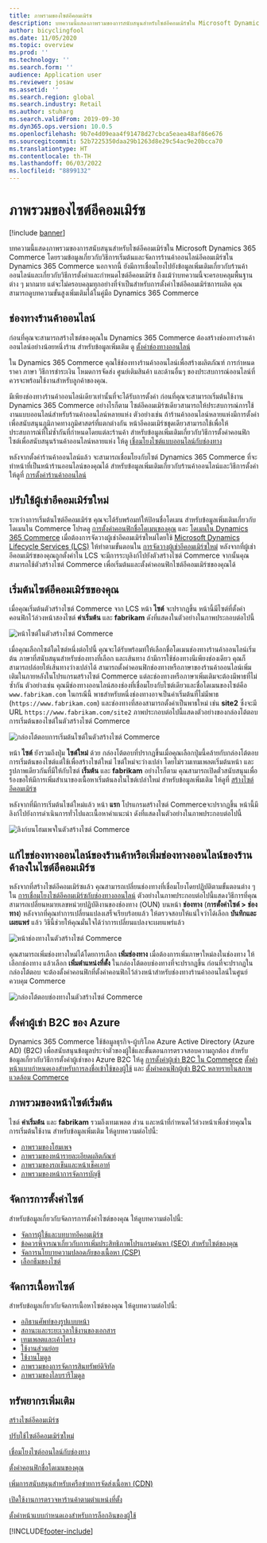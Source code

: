 ```yaml
---
title: ภาพรวมของไซต์อีคอมเมิร์ซ
description: บทความนี้แสดงภาพรวมของการสนับสนุนสำหรับไซต์อีคอมเมิร์ซใน Microsoft Dynamics 365 Commerce
author: bicyclingfool
ms.date: 11/05/2020
ms.topic: overview
ms.prod: ''
ms.technology: ''
ms.search.form: ''
audience: Application user
ms.reviewer: josaw
ms.assetid: ''
ms.search.region: global
ms.search.industry: Retail
ms.author: stuharg
ms.search.validFrom: 2019-09-30
ms.dyn365.ops.version: 10.0.5
ms.openlocfilehash: 9b7e4d09eaa4f91478d27cbca5eaea48af86e676
ms.sourcegitcommit: 52b7225350daa29b1263d8e29c54ac9e20bcca70
ms.translationtype: HT
ms.contentlocale: th-TH
ms.lasthandoff: 06/03/2022
ms.locfileid: "8899132"
---
```

# <a name="e-commerce-site-overview"></a>ภาพรวมของไซต์อีคอมเมิร์ซ

[!include [banner](includes/banner.md)]

บทความนี้แสดงภาพรวมของการสนับสนุนสำหรับไซต์อีคอมเมิร์ซใน Microsoft Dynamics 365 Commerce โดยรวมข้อมูลเกี่ยวกับวิธีการเริ่มต้นและจัดการร้านค้าออนไลน์อีคอมเมิร์ซใน Dynamics 365 Commerce นอกจากนี้ ยังมีการเชื่อมโยงไปยังข้อมูลเพิ่มเติมเกี่ยวกับร้านค้าออนไลน์และเกี่ยวกับวิธีการตั้งค่าและกำหนดไซต์อีคอมเมิร์ซ ถึงแม้ว่าบทความนี้จะครอบคลุมพื้นฐานต่าง ๆ มากมาย แต่จะไม่ครอบคลุมทุกอย่างที่จำเป็นสำหรับการตั้งค่าไซต์อีคอมเมิร์ซการผลิต คุณสามารถดูบทความขั้นสูงเพิ่มเติมได้ในคู่มือ Dynamics 365 Commerce

## <a name="online-store-channel"></a>ช่องทางร้านค้าออนไลน์

ก่อนที่คุณจะสามารถสร้างไซต์ของคุณใน Dynamics 365 Commerce ต้องสร้างช่องทางร้านค้าออนไลน์อย่างน้อยหนึ่งร้าน สำหรับข้อมูลเพิ่มเติม ดู [ตั้งค่าช่องทางออนไลน์](channel-setup-online.md) 

ใน Dynamics 365 Commerce คุณใช้ช่องทางร้านค้าออนไลน์เพื่อสร้างผลิตภัณฑ์ การกำหนดราคา ภาษา วิธีการชำระเงิน โหมดการจัดส่ง ศูนย์เติมสินค้า และด้านอื่นๆ ของประสบการณ์ออนไลน์ที่ควรจะพร้อมใช้งานสำหรับลูกค้าของคุณ.

มีเพียงช่องทางร้านค้าออนไลน์เดียวเท่านั้นที่จะได้รับการตั้งค่า ก่อนที่คุณจะสามารถเริ่มต้นใช้งาน Dynamics 365 Commerce อย่างไรก็ตาม ไซต์อีคอมเมิร์ซเดียวสามารถให้ประสบการณ์การใช้งานแบบออนไลน์สำหรับร้านค้าออนไลน์หลายแห่ง ตัวอย่างเช่น ถ้าร้านค้าออนไลน์หลายแห่งมีการตั้งค่าเพื่อสนับสนุนภูมิภาคทางภูมิศาสตร์ที่แตกต่างกัน หน้าอีคอมเมิร์ซชุดเดียวสามารถใช้เพื่อให้ประสบการณ์ที่ไม่ซ้ำกันที่กำหนดโดยแต่ละร้านค้า สำหรับข้อมูลเพิ่มเติมเกี่ยวกับวิธีการตั้งค่าคอนฟิกไซต์เพื่อสนับสนุนร้านค้าออนไลน์หลายแห่ง ให้ดู [เชื่อมโยงไซต์แบบออนไลน์กับช่องทาง](associate-site-online-store.md)

หลังจากตั้งค่าร้านค้าออนไลน์แล้ว จะสามารถเชื่อมโยงกับไซต์ Dynamics 365 Commerce ที่จะทำหน้าที่เป็นหน้าร้านออนไลน์ของคุณได้ สำหรับข้อมูลเพิ่มเติมเกี่ยวกับร้านค้าออนไลน์และวิธีการตั้งค่า ให้ดูที่ [การตั้งค่าร้านค้าออนไลน์](/dynamics365/unified-operations/retail/online-stores)

## <a name="deploy-a-new-e-commerce-tenant"></a>ปรับใช้ผู้เช่าอีคอมเมิร์ซใหม่

ระหว่างการเริ่มต้นไซต์อีคอมเมิร์ซ คุณจะได้รับพร้อมท์ให้ป้อนชื่อโดเมน สำหรับข้อมูลเพิ่มเติมเกี่ยวกับโดเมนใน Commerce โปรดดู [การตั้งค่าคอนฟิกชื่อโดเมนของคุณ](configure-your-domain-name.md) และ [โดเมนใน Dynamics 365 Commerce](domains-commerce.md) เมื่อต้องการจัดวางผู้เช่าอีคอมเมิร์ซใหม่โดยใช้ [Microsoft Dynamics Lifecycle Services (LCS)](/dynamics365/unified-operations/dev-itpro/lifecycle-services/lcs-user-guide) ให้ทำตามขั้นตอนใน [การจัดวางผู้เช่าอีคอมเมิร์ซใหม่](deploy-ecommerce-site.md) หลังจากที่ผู้เช่าอีคอมเมิร์ซของคุณถูกตั้งค่าใน LCS จะมีการระบุลิงก์ไปยังตัวสร้างไซต์ Commerce จากนั้นคุณสามารถใช้ตัวสร้างไซต์ Commerce เพื่อเริ่มต้นและตั้งค่าคอนฟิกไซต์อีคอมเมิร์ซของคุณได้

## <a name="initialize-your-e-commerce-site"></a>เริ่มต้นไซต์อีคอมเมิร์ซของคุณ

เมื่อคุณเริ่มต้นตัวสร้างไซต์ Commerce จาก LCS หน้า **ไซต์** จะปรากฏขึ้น หน้านี้มีไซต์ที่ตั้งค่าคอนฟิกไว้ล่วงหน้าสองไซต์ **ค่าเริ่มต้น** และ **fabrikam** ดังที่แสดงในตัวอย่างในภาพประกอบต่อไปนี้

![หน้าไซต์ในตัวสร้างไซต์ Commerce](media/e-commerce-site-01.png)

เมื่อคุณเลือกไซต์ใดไซต์หนึ่งต่อไปนี้ คุณจะได้รับพร้อมท์ให้เลือกชื่อโดเมนช่องทางร้านค้าออนไลน์เริ่มต้น ภาษาที่สนับสนุนสำหรับช่องทางที่เลือก และเส้นทาง ถ้ามีการใช้ช่องทางนีเพียงช่องเดียว คุณก็สามารถปล่อยให้เส้นทางว่างเปล่าได้ สามารถตั้งค่าคอนฟิกช่องทางหรือภาษาของร้านค้าออนไลน์เพิ่มเติมในภายหลังในโปรแกรมสร้างไซต์ Commerce แต่ละช่องทางหรือภาษาเพิ่มเติมจะต้องมีพาธที่ไม่ซ้ำกัน ตัวอย่างเช่น คุณมีช่องทางออนไลน์สองช่องที่เชื่อมโยงกับไซต์เดียวและชื่อโดเมนของไซต์คือ `www.fabrikam.com` ในกรณีนี้ พาธสำหรับหนึ่งช่องทางอาจเป็นค่าเริ่มต้นที่ไม่มีพาธ (`https://www.fabrikam.com`) และช่องทางที่สองสามารถตั้งค่าเป็นพาธใหม่ เช่น **site2** ซึ่งจะมี URL `https://www.fabrikam.com/site2` ภาพประกอบต่อไปนี้แสดงตัวอย่างของกล่องโต้ตอบการเริ่มต้นของไซต์ในตัวสร้างไซต์ Commerce

![กล่องโต้ตอบการเริ่มต้นไซต์ในตัวสร้างไซต์ Commerce](media/e-commerce-site-02.png)

หน้า **ไซต์** ยังรวมถึงปุ่ม **ไซต์ใหม่** ด้วย กล่องโต้ตอบที่ปรากฏขึ้นเมื่อคุณเลือกปุ่มนี้คล้ายกับกล่องโต้ตอบการเริ่มต้นของไซต์แต่ใช้เพื่อสร้างไซต์ใหม่ ไซต์ใหม่จะว่างเปล่า โดยไม่รวมเทมเพลตเริ่มต้นหน้า และรูปภาพเดียวกันที่มีให้กับไซต์ **เริ่มต้น** และ **fabrikam** อย่างไรก็ตาม คุณสามารถเปิดตั๋วสนับสนุนเพื่อร้องขอให้มีการเพิ่มสำเนาของเนื้อหาเริ่มต้นลงในไซต์เปล่าใหม่ สำหรับข้อมูลเพิ่มเติม ให้ดูที่ [สร้างไซต์อีคอมเมิร์ซ](create-ecommerce-site.md)

หลังจากที่มีการเริ่มต้นไซต์ใหม่แล้ว หน้า **แรก** โปรแกรมสร้างไซต์ Commerceจะปรากฏขึ้น หน้านี้มีลิงก์ไปยังการดำเนินการทั่วไปและเนื้อหาคำแนะนำ ดังที่แสดงในตัวอย่างในภาพประกอบต่อไปนี้

![ลิงก์บนโฮมเพจในตัวสร้างไซต์ Commerce](media/e-commerce-site-03.png)

## <a name="modify-online-store-channels-or-add-online-store-channels-to-an-e-commerce-site"></a>แก้ไขช่องทางออนไลน์ของร้านค้าหรือเพิ่มช่องทางออนไลน์ของร้านค้าลงในไซต์อีคอมเมิร์ซ

หลังจากที่สร้างไซต์อีคอมเมิร์ซแล้ว คุณสามารถเปลี่ยนช่องทางที่เชื่อมโยงโดยปฏิบัติตามขั้นตอนต่าง ๆ ใน [การเชื่อมโยงไซต์อีคอมเมิร์ซกับช่องทางออนไลน์](associate-site-online-store.md) ตัวอย่างในภาพประกอบต่อไปนี้แสดงวิธีการที่คุณสามารถเปลี่ยนหมายเลขหน่วยปฏิบัติงานของช่องทาง (OUN) บนหน้า **ช่องทาง** (**การตั้งค่าไซต์ \> ช่องทาง**) หลังจากที่คุณทำการเปลี่ยนแปลงเสร็จเรียบร้อยแล้ว ให้ตรวจสอบให้แน่ใจว่าได้เลือก **บันทึกและเผยแพร่** แล้ว วิธีนี้ช่วยให้คุณมั่นใจได้ว่าการเปลี่ยนแปลงจะเผยแพร่แล้ว

![หน้าช่องทางในตัวสร้างไซต์ Commerce](media/e-commerce-site-04.png)

คุณสามารถเพิ่มช่องทางใหม่ได้โดยการเลือก **เพิ่มช่องทาง** เมื่อต้องการเพิ่มภาษาใหม่ลงในช่องทาง ให้เลือกช่องทาง แล้วเลือก **เพิ่มตำแหน่งที่ตั้ง** ในกล่องโต้ตอบช่องทางที่จะปรากฏขึ้น ก่อนที่จะปรากฏในกล่องโต้ตอบ จะต้องตั้งค่าคอนฟิกที่ตั้งค่าคอนฟิกไว้ล่วงหน้าสำหรับช่องทางร้านค้าออนไลน์ในศูนย์ควบคุม Commerce

![กล่องโต้ตอบช่องทางในตัวสร้างไซต์ Commerce](media/e-commerce-site-05.png)

## <a name="set-up-an-azure-b2c-tenant"></a>ตั้งค่าผู้เช่า B2C ของ Azure

Dynamics 365 Commerce ใช้ข้อมูลธุรกิจ-ผู้บริโภค Azure Active Directory (Azure AD) (B2C) เพื่อสนับสนุนข้อมูลประจำตัวของผู้ใช้และขั้นตอนการตรวจสอบความถูกต้อง สำหรับข้อมูลเกี่ยวกับวิธีการตั้งค่าผู้เช่าของ Azure B2C ให้ดู [การตั้งค่าผู้เช่า B2C ใน Commerce](set-up-b2c-tenant.md) [ตั้งค่าหน้าแบบกำหนดเองสำหรับการลงชื่อเข้าใช้ของผู้ใช้](custom-pages-user-logins.md) และ [ตั้งค่าคอนฟิกผู้เช่า B2C หลายรายในสภาพแวดล้อม Commerce](configure-multi-b2c-tenants.md)

## <a name="overview-of-the-default-site-pages"></a>ภาพรวมของหน้าไซต์เริ่มต้น

ไซต์ **ค่าเริ่มต้น** และ **fabrikam** รวมถึงเทมเพลต ส่วน และหน้าที่กำหนดไว้ล่วงหน้าเพื่อช่วยคุณในการเริ่มต้นใช้งาน สำหรับข้อมูลเพิ่มเติม ให้ดูบทความต่อไปนี้:

- [ภาพรวมของโฮมเพจ](quick-tour-home-page.md)
- [ภาพรวมของหน้ารายละเอียดผลิตภัณฑ์](quick-tour-pdp.md)
- [ภาพรวมของรถเข็นและหน้าเช็คเอาท์](quick-tour-cart-checkout.md)
- [ภาพรวมของหน้าการจัดการบัญชี](quick-tour-account-management.md)

## <a name="manage-site-settings"></a>จัดการการตั้งค่าไซต์

สำหรับข้อมูลเกี่ยวกับจัดการการตั้งค่าไซต์ของคุณ ให้ดูบทความต่อไปนี้:

- [จัดการผู้ใช้และบทบาทอีคอมเมิร์ซ](manage-ecommerce-users-roles.md)
- [ข้อควรพิจารณาเกี่ยวกับการเพิ่มประสิทธิภาพโปรแกรมค้นหา (SEO) สำหรับไซต์ของคุณ](search-engine-optimization-considerations.md)
- [จัดการนโยบายความปลอดภัยของเนื้อหา (CSP)](manage-csp.md)
- [เลือกธีมของไซต์](select-site-theme.md)

## <a name="manage-site-content"></a>จัดการเนื้อหาไซต์

สำหรับข้อมูลเกี่ยวกับจัดการเนื้อหาไซต์ของคุณ ให้ดูบทความต่อไปนี้:

- [อภิธานศัพท์ของรูปแบบหน้า](page-elements-overview.md)
- [สถานะและระยะเวลาใช้งานของเอกสาร](document-states-overview.md)
- [เทมเพลตและเค้าโครง](templates-layouts-overview.md)
- [ใช้งานส่วนย่อย](work-with-fragments.md)
- [ใช้งานโมดูล](work-with-modules.md)
- [ภาพรวมของการจัดการสินทรัพย์ดิจิทัล](dam-overview.md)
- [ภาพรวมของไลบรารีโมดูล](starter-kit-overview.md)

## <a name="additional-resources"></a>ทรัพยากรเพิ่มเติม

[สร้างไซต์อีคอมเมิร์ซ](create-ecommerce-site.md)

[ปรับใช้ไซต์อีคอมเมิร์ซใหม่](deploy-ecommerce-site.md)

[เชื่อมโยงไซต์ออนไลน์กับช่องทาง](associate-site-online-store.md)

[ตั้งค่าคอนฟิกชื่อโดเมนของคุณ](configure-your-domain-name.md)

[เพิ่มการสนับสนุนสำหรับเครือข่ายการจัดส่งเนื้อหา (CDN)](add-cdn-support.md)

[เปิดใช้งานการตรวจหาร้านค้าตามตำแหน่งที่ตั้ง](enable-store-detection.md)

[ตั้งค่าหน้าแบบกำหนดเองสำหรับการล็อกอินของผู้ใช้](custom-pages-user-logins.md)


[!INCLUDE[footer-include](../includes/footer-banner.md)]